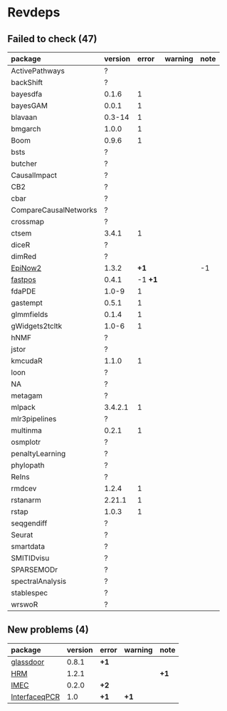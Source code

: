 # Revdeps

## Failed to check (47)

|package                        |version |error     |warning |note |
|:------------------------------|:-------|:---------|:-------|:----|
|ActivePathways                 |?       |          |        |     |
|backShift                      |?       |          |        |     |
|bayesdfa                       |0.1.6   |1         |        |     |
|bayesGAM                       |0.0.1   |1         |        |     |
|blavaan                        |0.3-14  |1         |        |     |
|bmgarch                        |1.0.0   |1         |        |     |
|Boom                           |0.9.6   |1         |        |     |
|bsts                           |?       |          |        |     |
|butcher                        |?       |          |        |     |
|CausalImpact                   |?       |          |        |     |
|CB2                            |?       |          |        |     |
|cbar                           |?       |          |        |     |
|CompareCausalNetworks          |?       |          |        |     |
|crossmap                       |?       |          |        |     |
|ctsem                          |3.4.1   |1         |        |     |
|diceR                          |?       |          |        |     |
|dimRed                         |?       |          |        |     |
|[EpiNow2](failures.md#epinow2) |1.3.2   |__+1__    |        |-1   |
|[fastpos](failures.md#fastpos) |0.4.1   |-1 __+1__ |        |     |
|fdaPDE                         |1.0-9   |1         |        |     |
|gastempt                       |0.5.1   |1         |        |     |
|glmmfields                     |0.1.4   |1         |        |     |
|gWidgets2tcltk                 |1.0-6   |1         |        |     |
|hNMF                           |?       |          |        |     |
|jstor                          |?       |          |        |     |
|kmcudaR                        |1.1.0   |1         |        |     |
|loon                           |?       |          |        |     |
|NA                             |?       |          |        |     |
|metagam                        |?       |          |        |     |
|mlpack                         |3.4.2.1 |1         |        |     |
|mlr3pipelines                  |?       |          |        |     |
|multinma                       |0.2.1   |1         |        |     |
|osmplotr                       |?       |          |        |     |
|penaltyLearning                |?       |          |        |     |
|phylopath                      |?       |          |        |     |
|ReIns                          |?       |          |        |     |
|rmdcev                         |1.2.4   |1         |        |     |
|rstanarm                       |2.21.1  |1         |        |     |
|rstap                          |1.0.3   |1         |        |     |
|seqgendiff                     |?       |          |        |     |
|Seurat                         |?       |          |        |     |
|smartdata                      |?       |          |        |     |
|SMITIDvisu                     |?       |          |        |     |
|SPARSEMODr                     |?       |          |        |     |
|spectralAnalysis               |?       |          |        |     |
|stablespec                     |?       |          |        |     |
|wrswoR                         |?       |          |        |     |

## New problems (4)

|package                                    |version |error  |warning |note   |
|:------------------------------------------|:-------|:------|:-------|:------|
|[glassdoor](problems.md#glassdoor)         |0.8.1   |__+1__ |        |       |
|[HRM](problems.md#hrm)                     |1.2.1   |       |        |__+1__ |
|[IMEC](problems.md#imec)                   |0.2.0   |__+2__ |        |       |
|[InterfaceqPCR](problems.md#interfaceqpcr) |1.0     |__+1__ |__+1__  |       |

